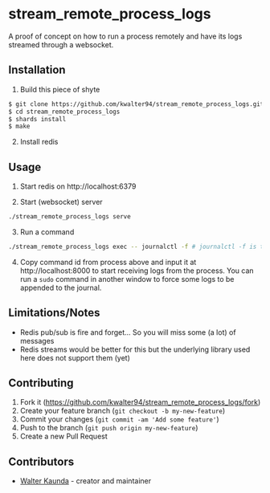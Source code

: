 # stream_remote_process_logs

A proof of concept on how to run a process remotely and have its logs
streamed through a websocket.

## Installation

1. Build this piece of shyte

```sh
$ git clone https://github.com/kwalter94/stream_remote_process_logs.git
$ cd stream_remote_process_logs
$ shards install
$ make
```

2. Install redis

## Usage

1. Start redis on http://localhost:6379

2. Start (websocket) server

```sh
./stream_remote_process_logs serve
```

3. Run a command

```sh
./stream_remote_process_logs exec -- journalctl -f # journalctl -f is the command we want to stream
```

4. Copy command id from process above and input it at http://localhost:8000 to start
receiving logs from the process. You can run a `sudo` command in another window to
force some logs to be appended to the journal.

## Limitations/Notes

- Redis pub/sub is fire and forget... So you will miss some (a lot) of messages
- Redis streams would be better for this but the underlying library used here does not
support them (yet)

## Contributing

1. Fork it (<https://github.com/kwalter94/stream_remote_process_logs/fork>)
2. Create your feature branch (`git checkout -b my-new-feature`)
3. Commit your changes (`git commit -am 'Add some feature'`)
4. Push to the branch (`git push origin my-new-feature`)
5. Create a new Pull Request

## Contributors

- [Walter Kaunda](https://github.com/kwalter94) - creator and maintainer
